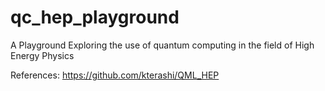 # qc_hep_playground
A Playground Exploring the use of quantum computing in the field of High Energy Physics

References:
https://github.com/kterashi/QML_HEP 
